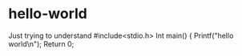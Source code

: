 # hello-world
Just trying to understand 
#include<stdio.h>
Int main()
{
Printf("hello world\n");
Return 0;
